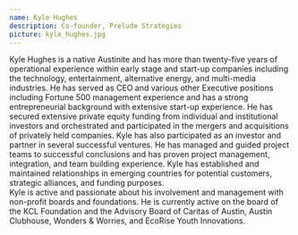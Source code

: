 ```yaml
---
name: Kyle Hughes
description: Co-founder, Prelude Strategies
picture: kyle_hughes.jpg 
---
```

Kyle Hughes is a native Austinite and has more than twenty-five years of operational experience within early stage and start-up companies including the technology, entertainment, alternative energy, and multi-media industries. He has served as CEO and various other Executive positions including Fortune 500 management experience and has a strong entrepreneurial background with extensive start-up experience. He has secured extensive private equity funding from individual and institutional investors and orchestrated and participated in the mergers and acquisitions of privately held companies. Kyle has also participated as an investor and partner in several successful ventures. He has managed and guided project teams to successful conclusions and has proven project management, integration, and team building experience. Kyle has established and maintained relationships in emerging countries for potential customers, strategic alliances, and funding purposes.
<br>
Kyle is active and passionate about his involvement and management with non-profit boards and foundations. He is currently active on the board of the KCL Foundation and the Advisory Board of Caritas of Austin, Austin Clubhouse, Wonders & Worries, and EcoRise Youth Innovations.